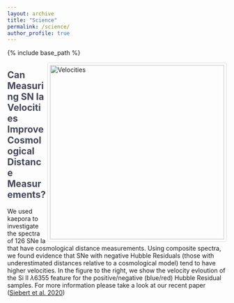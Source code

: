 ```yaml
---
layout: archive
title: "Science"
permalink: /science/
author_profile: true
---
```


{% include base_path %}
<style>
.header {
  border-radius: 10px;  /* Rounded border */
  padding: 5px; /* Some padding */
  width: 100%;
  height:auto;
}
</style>

<style>
.thumb {
  border: 1px solid #ddd; /* Gray border */
  border-radius: 4px;  /* Rounded border */
  padding: 5px; /* Some padding */
  width: auto; /* Set a small width */
  height: 400px;
}

/* Add a hover effect (blue shadow) */
.thumb:hover {
  box-shadow: 0 0 2px 1px;
  color: #5D3301;
}
</style>

<a target="_blank" href="https://msiebert1.github.io/files/hr_vel_evolution_wallspec.pdf">
  <img src="https://msiebert1.github.io/images/hr_vel_evolution_wallspec.png" alt="Velocities" class="thumb" align="right">
</a>

<span style="color:#44465B">Can Measuring SN Ia Velocities Improve Cosmological Distance Measurements?</span>
--------------------------------------------------------------------------

We used kaepora to investigate the spectra of 126 SNe Ia that have cosmological distance measurements. Using composite spectra, we found evidence that SNe with negative Hubble Residuals (those with underestimated distances relative to a cosmological model) tend to have higher velocities. In the figure to the right, we show the velocity evloution of the Si II $\lambda$6355 feature for the positive/negative (blue/red) Hubble Residual samples. For more information please take a look at our recent paper ([Siebert et al. 2020](http://msiebert1.github.io/files/Siebert_2020_02_20_MNRAS.pdf))